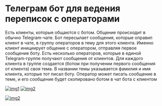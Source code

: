 # Телеграм бот для ведения переписок с операторами

Есть клиенты, которые общаются с ботом. Общение происходит в обычно Telegram-чате. Бот пересылает сообщения, которые оправил клиент в чате, в группу операторов в тему для этого клиента. Именно клиент инициирует общение с оператором, отправляя первое сообщение боту.
Есть несколько операторов, которые в единой Telegram-группе получают сообщения от клиентов. Для каждого клиента в группе создается (ботом при получении первого сообщения от клиента) своя тема. В названии темы указывается фамилия и имя клиента, которые тот писал боту. Оператор может писать сообщение в теме, и его сообщение будет скопировано ботом в чат бота с клиентом 


<a href="https://ibb.co/8Dbzp0c"><img src="https://i.ibb.co/Y7XDM3Z/img1.png" alt="img1" border="0"></a>
<a href="https://ibb.co/ZhSd6xz"><img src="https://i.ibb.co/8jbMD9g/img2.png" alt="img2" border="0"></a>






















<a href="https://ibb.co/ZhSd6xz"><img src="https://i.ibb.co/8jbMD9g/img2.png" alt="img2" border="0"></a>
